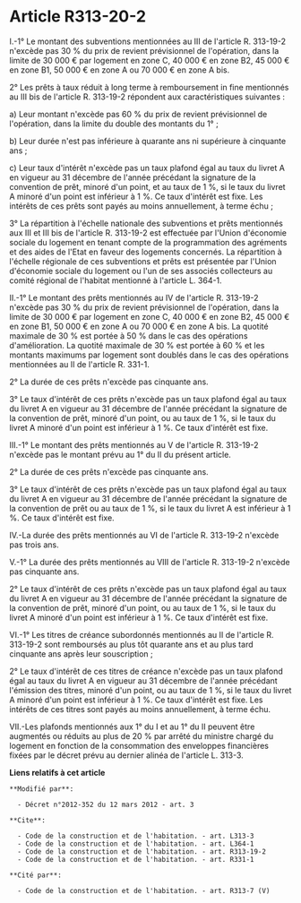 # Article R313-20-2

I.-1° Le montant des subventions mentionnées au III de l'article R. 313-19-2 n'excède pas 30 % du prix de revient
prévisionnel de l'opération, dans la limite de 30 000 € par logement en zone C, 40 000 € en zone B2, 45 000 € en zone B1, 50
000 € en zone A ou 70 000 € en zone A bis. 

2° Les prêts à taux réduit à long terme à remboursement in fine mentionnés au III bis de l'article R. 313-19-2 répondent aux
caractéristiques suivantes : 

a) Leur montant n'excède pas 60 % du prix de revient prévisionnel de l'opération, dans la limite du double des montants du
1° ; 

b) Leur durée n'est pas inférieure à quarante ans ni supérieure à cinquante ans ; 

c) Leur taux d'intérêt n'excède pas un taux plafond égal au taux du livret A en vigueur au 31 décembre de l'année précédant
la signature de la convention de prêt, minoré d'un point, et au taux de 1 %, si le taux du livret A minoré d'un point est
inférieur à 1 %. Ce taux d'intérêt est fixe. Les intérêts de ces prêts sont payés au moins annuellement, à terme échu ; 

3° La répartition à l'échelle nationale des subventions et prêts mentionnés aux III et III bis de l'article R. 313-19-2 est
effectuée par l'Union d'économie sociale du logement en tenant compte de la programmation des agréments et des aides de
l'Etat en faveur des logements concernés. La répartition à l'échelle régionale de ces subventions et prêts est présentée par
l'Union d'économie sociale du logement ou l'un de ses associés collecteurs au comité régional de l'habitat mentionné à
l'article L. 364-1. 

II.-1° Le montant des prêts mentionnés au IV de l'article R. 313-19-2 n'excède pas 30 % du prix de revient prévisionnel de
l'opération, dans la limite de 30 000 € par logement en zone C, 40 000 € en zone B2, 45 000 € en zone B1, 50 000 € en zone A
ou 70 000 € en zone A bis. La quotité maximale de 30 % est portée à 50 % dans le cas des opérations d'amélioration. La
quotité maximale de 30 % est portée à 60 % et les montants maximums par logement sont doublés dans le cas des opérations
mentionnées au II de l'article R. 331-1.

2° La durée de ces prêts n'excède pas cinquante ans. 

3° Le taux d'intérêt de ces prêts n'excède pas un taux plafond égal au taux du livret A en vigueur au 31 décembre de l'année
précédant la signature de la convention de prêt, minoré d'un point, ou au taux de 1 %, si le taux du livret A minoré d'un
point est inférieur à 1 %. Ce taux d'intérêt est fixe. 

III.-1° Le montant des prêts mentionnés au V de l'article R. 313-19-2 n'excède pas le montant prévu au 1° du II du présent
article. 

2° La durée de ces prêts n'excède pas cinquante ans. 

3° Le taux d'intérêt de ces prêts n'excède pas un taux plafond égal au taux du livret A en vigueur au 31 décembre de l'année
précédant la signature de la convention de prêt ou au taux de 1 %, si le taux du livret A est inférieur à 1 %. Ce taux
d'intérêt est fixe. 

IV.-La durée des prêts mentionnés au VI de l'article R. 313-19-2 n'excède pas trois ans. 

V.-1° La durée des prêts mentionnés au VIII de l'article R. 313-19-2 n'excède pas cinquante ans. 

2° Le taux d'intérêt de ces prêts n'excède pas un taux plafond égal au taux du livret A en vigueur au 31 décembre de l'année
précédant la signature de la convention de prêt, minoré d'un point, ou au taux de 1 %, si le taux du livret A minoré d'un
point est inférieur à 1 %. Ce taux d'intérêt est fixe. 

VI.-1° Les titres de créance subordonnés mentionnés au II de l'article R. 313-19-2 sont remboursés au plus tôt quarante ans
et au plus tard cinquante ans après leur souscription ; 

2° Le taux d'intérêt de ces titres de créance n'excède pas un taux plafond égal au taux du livret A en vigueur au 31 décembre
de l'année précédant l'émission des titres, minoré d'un point, ou au taux de 1 %, si le taux du livret A minoré d'un point
est inférieur à 1 %. Ce taux d'intérêt est fixe. Les intérêts de ces titres sont payés au moins annuellement, à terme échu. 

VII.-Les plafonds mentionnés aux 1° du I et au 1° du II peuvent être augmentés ou réduits au plus de 20 % par arrêté du
ministre chargé du logement en fonction de la consommation des enveloppes financières fixées par le décret prévu au dernier
alinéa de l'article L. 313-3.

**Liens relatifs à cet article**

	**Modifié par**:

	  - Décret n°2012-352 du 12 mars 2012 - art. 3

	**Cite**:

	  - Code de la construction et de l'habitation. - art. L313-3
	  - Code de la construction et de l'habitation. - art. L364-1
	  - Code de la construction et de l'habitation. - art. R313-19-2
	  - Code de la construction et de l'habitation. - art. R331-1

	**Cité par**:

	  - Code de la construction et de l'habitation. - art. R313-7 (V)
